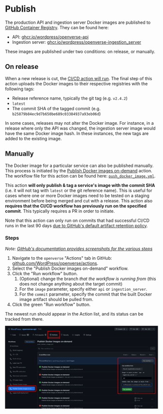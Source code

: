 # Publish

The production API and ingestion server Docker images are published to
[GitHub Container Registry](https://ghcr.io). They can be found here:

- API:
  [ghcr.io/wordpress/openverse-api](https://ghcr.io/wordpress/openverse-api)
- Ingestion server:
  [ghcr.io/wordpress/openverse-ingestion_server](https://ghcr.io/wordpress/openverse-ingestion_server)

These images are published under two conditions: on release, or manually.

## On release

When a new release is cut, the
[CI/CD action will run](https://github.com/WordPress/openverse-api/actions/workflows/ci_cd.yml?query=event%3Arelease).
The final step of this action uploads the Docker images to their respective
registries with the following tags:

- Release reference name, typically the git tag (e.g. `v2.4.2`)
- `latest`
- The commit SHA of the tagged commit (e.g.
  `b25879b84ec9d7b650be689c03384937a93eb06d`)

In some cases, releases may not alter the Docker image. For instance, in a
release where only the API was changed, the ingestion server image would have
the same Docker image hash. In these instances, the new tags are added to the
existing image.

## Manually

The Docker image for a particular service can also be published manually. This
process is initiated by the
[Publish Docker images on-demand](https://github.com/WordPress/openverse-api/actions/workflows/push_docker_image.yml)
action. The workflow file for this action can be found here:
[`push_docker_image.yml`](https://github.com/WordPress/openverse-api/blob/main/.github/workflows/push_docker_image.yml).

This action **will only publish & tag a service's image with the commit SHA**
(i.e. it will not tag with `latest` or the git reference name). This is useful
for cases where one or more Docker images need to be tested on a staging
environment before being merged and cut with a release. This action also
**requires that the CI/CD workflow has previously run on the specified commit**.
This typically requires a PR in order to initiate.

Note that this action can only run on commits that had successful CI/CD runs in
the last 90 days
[due to GitHub's default artifact retention policy](https://docs.github.com/en/organizations/managing-organization-settings/configuring-the-retention-period-for-github-actions-artifacts-and-logs-in-your-organization).

### Steps

_Note:
[GitHub's documentation provides screenshots for the various steps](https://github.blog/changelog/2020-07-06-github-actions-manual-triggers-with-workflow_dispatch)_

1. Navigate to the `openverse` "Actions" tab in GitHub:
   [github.com/WordPress/openverse/actions](https://github.com/WordPress/openverse/actions).
2. Select the "Publish Docker images on-demand" workflow.
3. Click the "Run workflow" button.
   1. (Optional) change the branch _that the workflow is running from_ (this
      does not change anything about the target commit)
   2. For the `image` parameter, specify either `api` or `ingestion_server`.
   3. For the `commit` parameter, specify the commit that the built Docker image
      artifact should be pulled from.
4. Click the green "Run workflow" button.

The newest run should appear in the Action list, and its status can be tracked
from there.

![Example Screenshot](/_static/publish_action_example.png)
